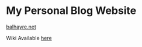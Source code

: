 # My Personal Blog Website

[balhayre.net](balhayre.net)

Wiki Available [here](https://github.com/daryl-cecile/RoadsterBlog/wiki)